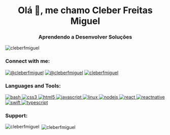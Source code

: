 <h1 align="center">Olá 👋, me chamo Cleber Freitas Miguel</h1>
<h3 align="center">Aprendendo a Desenvolver Soluções</h3>

<p align="left"> <img src="https://komarev.com/ghpvc/?username=cleberfmiguel&label=Profile%20views&color=0e75b6&style=flat" alt="cleberfmiguel"/></p>

<h3 align="left">Connect with me:</h3>
<p align="left">
  <a href="https://codepen.io/@cleberfmiguel" target="blank"><img align="center" src="https://img.shields.io/badge/Codepen-000000?style=for-the-badge&logo=codepen&logoColor=white" alt="@cleberfmiguel"/></a>
  <a href="https://twitter.com/@cleberfmiguel" target="blank"><img align="center" src="https://img.shields.io/badge/Twitter-1DA1F2?style=for-the-badge&logo=twitter&logoColor=white" alt="@cleberfmiguel"/></a>
  <a href="https://linkedin.com/in/cleberfmiguel" target="blank"><img align="center" src="https://img.shields.io/badge/LinkedIn-0077B5?style=for-the-badge&logo=linkedin&logoColor=white" alt="cleberfmiguel"/></a>
</p>

<h3 align="left">Languages and Tools:</h3>
<p align="left"> 
	<a href="https://www.gnu.org/software/bash/" target="_blank"> <img src="https://img.shields.io/badge/Shell_Script-121011?style=for-the-badge&logo=gnu-bash&logoColor=white" alt="bash"/> </a> 
	<a href="https://www.w3schools.com/css/" target="_blank"> <img src="https://img.shields.io/badge/CSS-239120?&style=for-the-badge&logo=css3&logoColor=white" alt="css3"/> </a> 
	<a href="https://www.w3.org/html/" target="_blank"> <img src="https://img.shields.io/badge/HTML5-E34F26?style=for-the-badge&logo=html5&logoColor=white" alt="html5"/> </a> 
	<a href="https://developer.mozilla.org/en-US/docs/Web/JavaScript" target="_blank"> <img src="https://img.shields.io/badge/JavaScript-F7DF1E?style=for-the-badge&logo=javascript&logoColor=black" alt="javascript"/> </a> 
	<a href="https://www.linux.org/" target="_blank"> <img src="https://img.shields.io/badge/Linux-FCC624?style=for-the-badge&logo=linux&logoColor=black" alt="linux"/> </a> 
	<a href="https://nodejs.org" target="_blank"> <img src="https://img.shields.io/badge/Node.js-43853D?style=for-the-badge&logo=node-dot-js&logoColor=white" alt="nodejs"/> </a> 
	<a href="https://reactjs.org/" target="_blank"> <img src="https://img.shields.io/badge/React-20232A?style=for-the-badge&logo=react&logoColor=61DAFB" alt="react"/> </a> 
	<a href="https://reactnative.dev/" target="_blank"> <img src="https://img.shields.io/badge/React_Native-20232A?style=for-the-badge&logo=react&logoColor=61DAFB" alt="reactnative"/> </a> 
	<a href="https://developer.apple.com/swift/" target="_blank"> <img src="https://img.shields.io/badge/Swift-FA7343?style=for-the-badge&logo=swift&logoColor=white" alt="swift"/> </a> 
	<a href="https://www.typescriptlang.org/" target="_blank"> <img src="https://img.shields.io/badge/TypeScript-007ACC?style=for-the-badge&logo=typescript&logoColor=white" alt="typescript"/> </a> </p>

<h3 align="left">Support:</h3>

<p><img align="left" src="https://github-readme-stats.vercel.app/api/top-langs?username=cleberfmiguel&show_icons=true&locale=en&layout=compact" alt="cleberfmiguel"/></p>

<p>&nbsp;<img align="center" src="https://github-readme-stats.vercel.app/api?username=cleberfmiguel&show_icons=true&locale=en" alt="cleberfmiguel"/></p>
